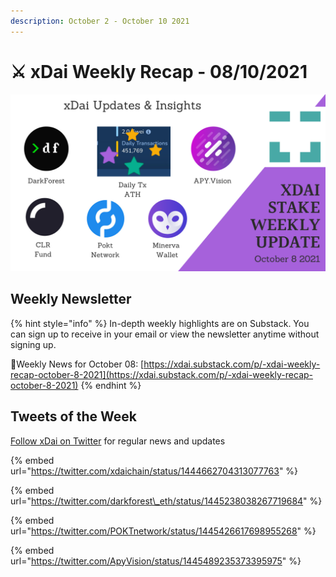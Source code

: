 ```yaml
---
description: October 2 - October 10 2021
---
```


# ⚔️ xDai Weekly Recap - 08/10/2021

![](../../../../.gitbook/assets/update-10-8.png)

## Weekly Newsletter <a id="weekly-newsletter"></a>

{% hint style="info" %}
In-depth weekly highlights are on Substack. You can sign up to receive in your email or view the newsletter anytime without signing up.

📰Weekly News for October 08: [https://xdai.substack.com/p/-xdai-weekly-recap-october-8-2021](https://xdai.substack.com/p/-xdai-weekly-recap-october-8-2021)
{% endhint %}

## Tweets of the Week <a id="tweets-of-the-week"></a>

​[Follow xDai on Twitter](https://twitter.com/xdaichain) for regular news and updates

{% embed url="https://twitter.com/xdaichain/status/1444662704313077763" %}

{% embed url="https://twitter.com/darkforest\_eth/status/1445238038267719684" %}

{% embed url="https://twitter.com/POKTnetwork/status/1445426617698955268" %}

{% embed url="https://twitter.com/ApyVision/status/1445489235373395975" %}



